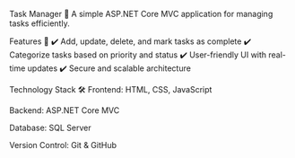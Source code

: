
Task Manager 📝
A simple ASP.NET Core MVC application for managing tasks efficiently.

Features 🚀
✔️ Add, update, delete, and mark tasks as complete
✔️ Categorize tasks based on priority and status
✔️ User-friendly UI with real-time updates
✔️ Secure and scalable architecture

Technology Stack 🛠
Frontend: HTML, CSS, JavaScript

Backend: ASP.NET Core MVC

Database: SQL Server

Version Control: Git & GitHub
